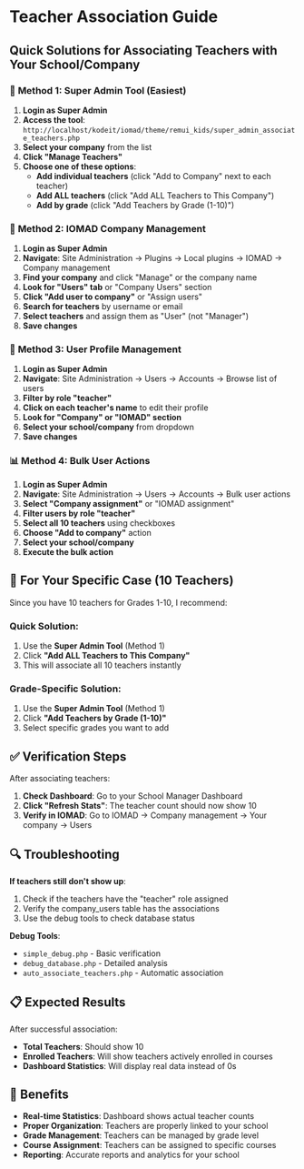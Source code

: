 # Teacher Association Guide

## Quick Solutions for Associating Teachers with Your School/Company

### 🚀 **Method 1: Super Admin Tool (Easiest)**

1. **Login as Super Admin**
2. **Access the tool**: `http://localhost/kodeit/iomad/theme/remui_kids/super_admin_associate_teachers.php`
3. **Select your company** from the list
4. **Click "Manage Teachers"**
5. **Choose one of these options**:
   - **Add individual teachers** (click "Add to Company" next to each teacher)
   - **Add ALL teachers** (click "Add ALL Teachers to This Company")
   - **Add by grade** (click "Add Teachers by Grade (1-10)")

### 🎯 **Method 2: IOMAD Company Management**

1. **Login as Super Admin**
2. **Navigate**: Site Administration → Plugins → Local plugins → IOMAD → Company management
3. **Find your company** and click "Manage" or the company name
4. **Look for "Users" tab** or "Company Users" section
5. **Click "Add user to company"** or "Assign users"
6. **Search for teachers** by username or email
7. **Select teachers** and assign them as "User" (not "Manager")
8. **Save changes**

### 🔧 **Method 3: User Profile Management**

1. **Login as Super Admin**
2. **Navigate**: Site Administration → Users → Accounts → Browse list of users
3. **Filter by role "teacher"**
4. **Click on each teacher's name** to edit their profile
5. **Look for "Company" or "IOMAD" section**
6. **Select your school/company** from dropdown
7. **Save changes**

### 📊 **Method 4: Bulk User Actions**

1. **Login as Super Admin**
2. **Navigate**: Site Administration → Users → Accounts → Bulk user actions
3. **Select "Company assignment"** or "IOMAD assignment"
4. **Filter users by role "teacher"**
5. **Select all 10 teachers** using checkboxes
6. **Choose "Add to company"** action
7. **Select your school/company**
8. **Execute the bulk action**

## 🎯 **For Your Specific Case (10 Teachers)**

Since you have 10 teachers for Grades 1-10, I recommend:

### **Quick Solution**:
1. Use the **Super Admin Tool** (Method 1)
2. Click **"Add ALL Teachers to This Company"**
3. This will associate all 10 teachers instantly

### **Grade-Specific Solution**:
1. Use the **Super Admin Tool** (Method 1)
2. Click **"Add Teachers by Grade (1-10)"**
3. Select specific grades you want to add

## ✅ **Verification Steps**

After associating teachers:

1. **Check Dashboard**: Go to your School Manager Dashboard
2. **Click "Refresh Stats"**: The teacher count should now show 10
3. **Verify in IOMAD**: Go to IOMAD → Company management → Your company → Users

## 🔍 **Troubleshooting**

**If teachers still don't show up**:
1. Check if the teachers have the "teacher" role assigned
2. Verify the company_users table has the associations
3. Use the debug tools to check database status

**Debug Tools**:
- `simple_debug.php` - Basic verification
- `debug_database.php` - Detailed analysis
- `auto_associate_teachers.php` - Automatic association

## 📋 **Expected Results**

After successful association:
- **Total Teachers**: Should show 10
- **Enrolled Teachers**: Will show teachers actively enrolled in courses
- **Dashboard Statistics**: Will display real data instead of 0s

## 🎉 **Benefits**

- **Real-time Statistics**: Dashboard shows actual teacher counts
- **Proper Organization**: Teachers are properly linked to your school
- **Grade Management**: Teachers can be managed by grade level
- **Course Assignment**: Teachers can be assigned to specific courses
- **Reporting**: Accurate reports and analytics for your school



